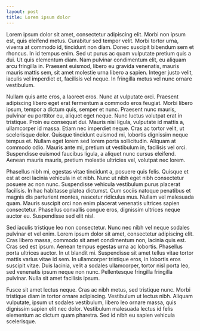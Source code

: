 ```yaml
---
layout: post
title: Lorem ipsum dolor
---
```


Lorem ipsum dolor sit amet, consectetur adipiscing elit. Morbi non ipsum est, quis eleifend metus. Curabitur sed tempor velit. Morbi tortor urna, viverra at commodo id, tincidunt non diam. Donec suscipit bibendum sem et rhoncus. In id tempus enim. Sed ut purus ac quam vulputate pretium quis a dui. Ut quis elementum diam. Nam pulvinar condimentum elit, eu aliquam arcu fringilla in. Praesent euismod, libero eu gravida venenatis, mauris mauris mattis sem, sit amet molestie urna libero a sapien. Integer justo velit, iaculis vel imperdiet et, facilisis vel neque. In fringilla metus vel nunc ornare vestibulum.

Nullam quis ante eros, a laoreet eros. Nunc at vulputate orci. Praesent adipiscing libero eget erat fermentum a commodo eros feugiat. Morbi libero ipsum, tempor a dictum quis, semper et nunc. Praesent nunc mauris, pulvinar eu porttitor eu, aliquet eget neque. Nunc luctus volutpat erat in tristique. Proin eu consequat dui. Mauris nisi ligula, vulputate id mattis a, ullamcorper id massa. Etiam nec imperdiet neque. Cras ac tortor velit, ut scelerisque dolor. Quisque tincidunt euismod mi, lobortis dignissim neque tempus et. Nullam eget lorem sed lorem porta sollicitudin. Aliquam at commodo odio. Mauris ante mi, pretium ut vestibulum in, facilisis vel orci. Suspendisse euismod faucibus ligula, a aliquet nunc cursus eleifend. Aenean mauris mauris, pretium molestie ultricies vel, volutpat nec lorem.

Phasellus nibh mi, egestas vitae tincidunt a, posuere quis felis. Quisque et est at orci lacinia vehicula in et nibh. Nunc ut nibh eget nibh consectetur posuere ac non nunc. Suspendisse vehicula vestibulum purus placerat facilisis. In hac habitasse platea dictumst. Cum sociis natoque penatibus et magnis dis parturient montes, nascetur ridiculus mus. Nullam vel malesuada quam. Mauris suscipit orci non enim placerat venenatis ultrices sapien consectetur. Phasellus convallis congue eros, dignissim ultrices neque auctor eu. Suspendisse sed elit nisl.

Sed iaculis tristique leo non consectetur. Nunc nec nibh vel neque sodales pulvinar et vel enim. Lorem ipsum dolor sit amet, consectetur adipiscing elit. Cras libero massa, commodo sit amet condimentum non, lacinia quis est. Cras sed est ipsum. Aenean tempus egestas urna ac lobortis. Phasellus porta ultrices auctor. In ut blandit mi. Suspendisse sit amet tellus vitae tortor mattis varius vitae id sem. In ullamcorper tristique eros, in lobortis eros suscipit vitae. Duis lacinia, velit a sodales ullamcorper, tortor nisl porta leo, sed venenatis ipsum neque non nunc. Pellentesque fringilla fringilla pulvinar. Nulla sit amet facilisis ipsum.

Fusce sit amet lectus neque. Cras ac nibh metus, sed tristique nunc. Morbi tristique diam in tortor ornare adipiscing. Vestibulum ut lectus nibh. Aliquam vulputate, ipsum ut sodales vestibulum, libero leo ornare massa, quis dignissim sapien elit nec dolor. Vestibulum malesuada lectus id felis elementum ac dictum quam pharetra. Sed id nibh eu sapien vehicula scelerisque.
